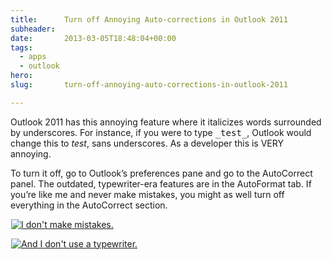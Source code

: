 ```yaml
---
title:      Turn off Annoying Auto-corrections in Outlook 2011
subheader:  
date:       2013-03-05T18:48:04+00:00
tags:
  - apps
  - outlook
hero:       
slug:       turn-off-annoying-auto-corrections-in-outlook-2011

---
```



<p>Outlook 2011 has this annoying feature where it italicizes words surrounded by underscores. For instance, if you were to type <kbd>_test_</kbd>, Outlook would change this to <em>test</em>, sans underscores. As a developer this is VERY annoying.</p>
<p>To turn it off, go to Outlook&#8217;s preferences pane and go to the AutoCorrect panel. The outdated, typewriter-era features are in the AutoFormat tab. If you&#8217;re like me and never make mistakes, you might as well turn off everything in the AutoCorrect section.</p>
<p><a href="http://davidosomething.com/content/uploads/00000101.png"><img class="lazy lazy-hidden size-medium wp-image-767" src="data:image/gif;base64,R0lGODdhAQABAPAAAP///wAAACwAAAAAAQABAEACAkQBADs=" data-lazy-type="image" data-lazy-src="http://davidosomething.com/content/uploads/00000101-354x240.png" alt="I don't make mistakes." /><noscript><img class="size-medium wp-image-767" src="http://davidosomething.com/content/uploads/00000101-354x240.png" alt="I don't make mistakes." /></noscript></a></p>
<p><a href="http://davidosomething.com/content/uploads/00000100.png"><img class="lazy lazy-hidden size-medium wp-image-766" src="data:image/gif;base64,R0lGODdhAQABAPAAAP///wAAACwAAAAAAQABAEACAkQBADs=" data-lazy-type="image" data-lazy-src="http://davidosomething.com/content/uploads/00000100-354x240.png" alt="And I don't use a typewriter." /><noscript><img class="size-medium wp-image-766" src="http://davidosomething.com/content/uploads/00000100-354x240.png" alt="And I don't use a typewriter." /></noscript></a></p>

